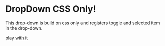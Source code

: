 # DropDown CSS Only!

This drop-down is build on css only and registers toggle and selected item in the drop-down.

[play with it](https://ecorreia45.github.io/Before-Semicolon/examples/dropdown/)
